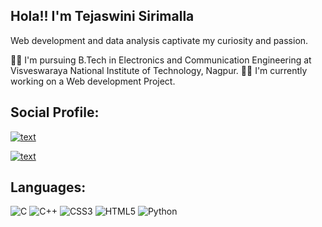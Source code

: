 ## Hola!! I'm Tejaswini Sirimalla 


Web development and data analysis captivate my curiosity and passion.  

👩‍🎓 I'm pursuing B.Tech in Electronics and Communication Engineering at Visveswaraya National Institute of Technology, Nagpur.
👩‍💻 I'm currently working on a Web development Project.


## Social Profile:

[![text](https://img.shields.io/badge/LinkedIn-0077B5?style=for-the-badge&logo=linkedin&logoColor=white)]([www.linkedin.com/in/myprofile](https://www.linkedin.com/in/tejaswini-sirimalla-b33990229/)https://www.linkedin.com/in/tejaswini-sirimalla-b33990229/)

[![text](https://img.shields.io/badge/GitHub-100000?style=for-the-badge&logo=github&logoColor=white)](https://github.com/Tejaswini-2002?tab=repositories)

## Languages:
![C](https://img.shields.io/badge/C-%23323330.svg?style=flat-square&logo=c)
![C++](https://img.shields.io/badge/C++-%23323330.svg?style=flat-square&logo=cplusplus)
![CSS3](https://img.shields.io/badge/CSS3-%23323330.svg?style=flat-square&logo=css3)
![HTML5](https://img.shields.io/badge/HTML5-%23323330.svg?style=flat-square&logo=html5)
![Python](https://img.shields.io/badge/Python-%23323330.svg?style=flat-square&logo=python)
